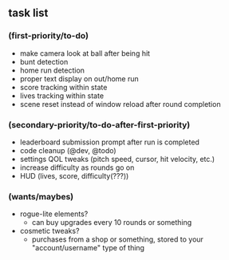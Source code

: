 ## task list 

### (first-priority/to-do)
- make camera look at ball after being hit
- bunt detection
- home run detection
- proper text display on out/home run
- score tracking within state
- lives tracking within state
- scene reset instead of window reload after round completion

### (secondary-priority/to-do-after-first-priority)
- leaderboard submission prompt after run is completed
- code cleanup (@dev, @todo)
- settings QOL tweaks (pitch speed, cursor, hit velocity, etc.)
- increase difficulty as rounds go on
- HUD (lives, score, difficulty(???))

### (wants/maybes)
- rogue-lite elements?
    - can buy upgrades every 10 rounds or something
- cosmetic tweaks?
    - purchases from a shop or something, stored to your "account/username" type of thing



